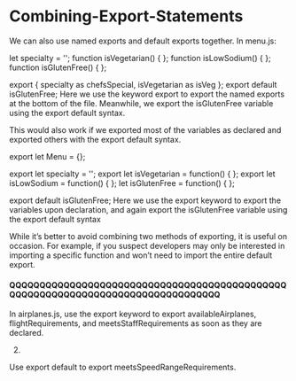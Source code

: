 # Combining-Export-Statements

We can also use named exports and default exports together. In menu.js:

let specialty = '';
function isVegetarian() {
}; 
function isLowSodium() {
}; 
function isGlutenFree() {
};
 
export { specialty as chefsSpecial, isVegetarian as isVeg };
export default isGlutenFree;
Here we use the keyword export to export the named exports at the bottom of the file. Meanwhile, we export the isGlutenFree variable using the export default syntax.

This would also work if we exported most of the variables as declared and exported others with the export default syntax.

export let Menu = {};
 
export let specialty = '';
export let isVegetarian = function() {
}; 
export let isLowSodium = function() {
}; 
let isGlutenFree = function() {
};
 
export default isGlutenFree;
Here we use the export keyword to export the variables upon declaration, and again export the isGlutenFree variable using the export default syntax

While it’s better to avoid combining two methods of exporting, it is useful on occasion. For example, if you suspect developers may only be interested in importing a specific function and won’t need to import the entire default export.

#### QQQQQQQQQQQQQQQQQQQQQQQQQQQQQQQQQQQQQQQQQQQQQQQQQQQQQQQQQQQQQQQQQQQQQQQQQQQQQQQQQ


In airplanes.js, use the export keyword to export availableAirplanes, flightRequirements, and meetsStaffRequirements as soon as they are declared.

2.
Use export default to export meetsSpeedRangeRequirements.
